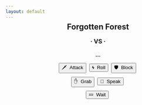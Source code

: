 ```yaml
---
layout: default
---
```

<meta name="twitter:card" content="summary" />
<meta name="twitter:site" content="{{ page.title }}" />
<meta name="twitter:title" content="{{ page.title }}" />
<meta name="twitter:image" content="{{ page.title_image }}" />

<script src="https://ajax.googleapis.com/ajax/libs/jquery/3.5.1/jquery.min.js"></script>
<script src="js/game_loop.js"></script>

<center>
<h2 style="margin-top:-8px;">Forgotten Forest</h2>
<h2 id = "id_subtitle" style="margin:-12px; font-size:24px;"> </h2>
<p style="margin:18px;"></p>

<div class="card">
<h1 id = "id_emoji" style="margin-top:8px;"/>
<h2 id = "id_name"/>
<h3 id = "id_stats" style="line-height:24px; margin-bottom:12px;"/>
<h4 id = "id_desc"/>
<h5 id = "id_team"/>
</div>

<p style="margin:9px;"></p>
<h3 style="margin:-2px">· VS ·</h3>
<p style="margin:9px;"></p>

<div class="toolbar">
<h4 id = "id_player_name" style="display:inline; font-weight:bold;"/><h3 id = "id_player_status" style="margin-bottom:0px; display:inline;"/>
<h4 id = "id_log" style="margin-top:6px; margin-bottom:0px; padding-left:8px; padding-right:8px;" align="left"/><h4 style="margin-bottom:0px;">...</h4>
</div>

<p style="margin:14px;"></p>
<button type = "button" id = "button_attack">🗡&nbsp;&nbsp;Attack</button>&nbsp;
<button type = "button" id = "button_roll">🌀&nbsp;&nbsp;Roll</button>&nbsp;
<button type = "button" id = "button_block">🛡&nbsp;&nbsp;Block</button>&nbsp;
<p style="margin:10px;"></p>
<button type = "button" id = "button_grab">✋&nbsp;&nbsp;Grab</button>&nbsp;
<button type = "button" id = "button_speak">💬&nbsp;&nbsp;Speak</button>&nbsp;
<p style="margin:10px;"></p>
<button type = "button" id = "button_sleep">💤&nbsp;&nbsp;Wait</button>&nbsp;
</center>
